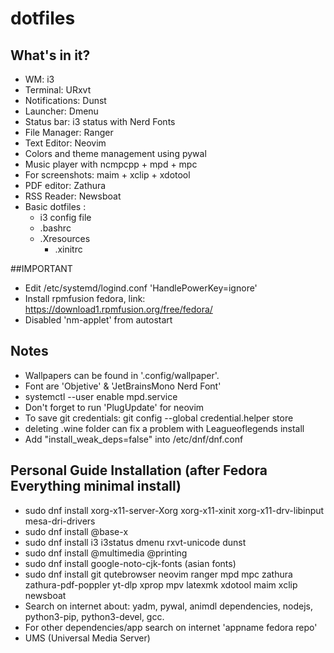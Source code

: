 # dotfiles

## What's in it?

- WM: i3
- Terminal: URxvt
- Notifications: Dunst
- Launcher: Dmenu
- Status bar: i3 status with Nerd Fonts
- File Manager: Ranger
- Text Editor: Neovim
- Colors and theme management using pywal
- Music player with ncmpcpp + mpd + mpc
- For screenshots: maim + xclip + xdotool
- PDF editor: Zathura
- RSS Reader: Newsboat
- Basic dotfiles :
    - i3 config file
    - .bashrc
    - .Xresources
		- .xinitrc

##IMPORTANT
- Edit /etc/systemd/logind.conf 'HandlePowerKey=ignore'
- Install rpmfusion fedora, link: https://download1.rpmfusion.org/free/fedora/
- Disabled 'nm-applet' from autostart

## Notes
- Wallpapers can be found in '.config/wallpaper'.
- Font are 'Objetive' & 'JetBrainsMono Nerd Font'
- systemctl --user enable mpd.service
- Don't forget to run 'PlugUpdate' for neovim
- To save git credentials: 
	git config --global credential.helper store
- deleting .wine folder can fix a problem with Leagueoflegends install
- Add "install_weak_deps=false" into /etc/dnf/dnf.conf

## Personal Guide Installation (after Fedora Everything minimal install)

- sudo dnf install xorg-x11-server-Xorg xorg-x11-xinit xorg-x11-drv-libinput mesa-dri-drivers
- sudo dnf install @base-x 
- sudo dnf install i3 i3status dmenu rxvt-unicode dunst
- sudo dnf install @multimedia @printing
- sudo dnf install google-noto-cjk-fonts  (asian fonts)
- sudo dnf install git qutebrowser neovim ranger mpd mpc zathura zathura-pdf-poppler yt-dlp xprop mpv latexmk xdotool maim xclip newsboat
- Search on internet about: yadm, pywal, animdl
  dependencies, nodejs, python3-pip, python3-devel, gcc. 
- For other dependencies/app search on internet 'appname fedora repo'
- UMS (Universal Media Server)

